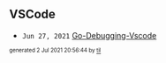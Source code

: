 ## VSCode


* <code>Jun 27, 2021</code> [Go-Debugging-Vscode](2021-06-27T20-52-11-go-debugging-vscode.md)

<sup><sub>generated 2 Jul 2021 20:56:44 by <a href='https://github.com/senorprogrammer/til'>til</a></sub></sup>
